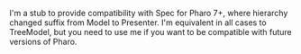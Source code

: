 I'm a stub to provide compatibility with Spec for Pharo 7+, where hierarchy changed suffix from Model to Presenter. 
I'm equivalent in all cases to TreeModel, but you need to use me if you want to be compatible with future versions of Pharo.